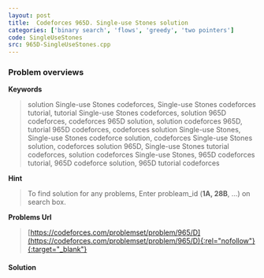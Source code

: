 ```yaml
---
layout: post
title:  Codeforces 965D. Single-use Stones solution
categories: ['binary search', 'flows', 'greedy', 'two pointers']
code: SingleUseStones
src: 965D-SingleUseStones.cpp
---
```

### **Problem overviews**

**Keywords**
> solution Single-use Stones codeforces, Single-use Stones codeforces tutorial, tutorial Single-use Stones codeforces, solution 965D codeforces, codeforces 965D solution, solution codeforces 965D, tutorial 965D codeforces, codeforces solution Single-use Stones, Single-use Stones codeforce solution, codeforces Single-use Stones solution, codeforces solution 965D, Single-use Stones tutorial codeforces, solution codeforces Single-use Stones, 965D codeforces tutorial, 965D codeforce solution, 965D tutorial codeforces

**Hint**
> To find solution for any problems, Enter probleam_id (**1A, 28B**, ...) on search box. 

**Problems Url**
> [https://codeforces.com/problemset/problem/965/D](https://codeforces.com/problemset/problem/965/D){:rel="nofollow"}{:target="_blank"}

#### **Solution**



